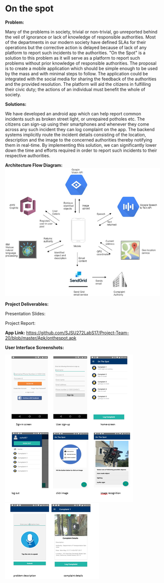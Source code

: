 # On the spot

**Problem:**

Many of the problems in society, trivial or non-trivial, go unreported behind the veil of ignorance or lack of knowledge of responsible authorities. Most of the departments in our modern society have defined SLAs for their operations but the corrective action is delayed because of lack of any platform to report such incidents to the authorities. &quot;On the Spot&quot; is a solution to this problem as it will serve as a platform to report such problems without prior knowledge of responsible authorities. The proposal is to create a mobile application which should be simple enough to be used by the mass and with minimal steps to follow. The application could be integrated with the social media for sharing the feedback of the authorities and the provided resolution. The platform will aid the citizens in fulfilling their civic duty; the actions of an individual must benefit the whole of society.

**Solutions:**

We have developed an android app which can help report common incidents such as broken street light, or unrepaired potholes etc. The citizens can sign-up using their smartphones and whenever they come across any such incident they can log complaint on the app. The backend systems implicitly route the incident details consisting of the location, description and the image to the concerned authorities thereby notifying them in real-time. By implementing this solution, we can significantly lower down the time and efforts required in order to report such incidents to their respective authorities.

**Architecture Flow Diagram:**
![Alt text](https://github.com/SJSU272LabS17/Project-Team-20/blob/master/Screenshots/arch.png)

**Project Deliverables:**

Presentation Slides:

Project Report:

**App Link:** https://github.com/SJSU272LabS17/Project-Team-20/blob/master/Apk/onthespot.apk

**User Interface Screenshots:** 

![Alt text](https://github.com/SJSU272LabS17/Project-Team-20/blob/master/Screenshots/Capture.PNG) <br /> 
![Alt text](https://github.com/SJSU272LabS17/Project-Team-20/blob/master/Screenshots/Capture1.PNG)


